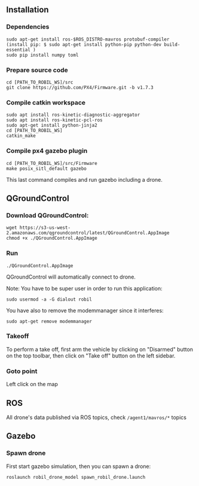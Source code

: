 ## Installation

### Dependencies
```
sudo apt-get install ros-$ROS_DISTRO-mavros protobuf-compiler
(install pip: $ sudo apt-get install python-pip python-dev build-essential )
sudo pip install numpy toml
```

### Prepare source code
```
cd [PATH_TO_ROBIL_WS]/src
git clone https://github.com/PX4/Firmware.git -b v1.7.3
```

### Compile catkin workspace
```
sudo apt install ros-kinetic-diagnostic-aggregator 
sudo apt install ros-kinetic-pcl-ros
sudo apt-get install python-jinja2 
cd [PATH_TO_ROBIL_WS]
catkin_make
```

### Compile px4 gazebo plugin
```
cd [PATH_TO_ROBIL_WS]/src/Firmware
make posix_sitl_default gazebo
```
This last command compiles and run gazebo including a drone.

## QGroundControl

### Download QGroundControl:
```
wget https://s3-us-west-2.amazonaws.com/qgroundcontrol/latest/QGroundControl.AppImage
chmod +x ./QGroundControl.AppImage
```

### Run
```
./QGroundControl.AppImage
```

QGroundControl will automatically connect to drone.

Note: 
You have to be super user in order to run this application:
```
sudo usermod -a -G dialout robil
```
You have also to remove the modemmanager since it interferes:
```
sudo apt-get remove modemmanager
```

### Takeoff
To perform a take off, first arm the vehicle by clicking 
on "Disarmed" button on the top toolbar, then click on 
"Take off" button on the left sidebar.

### Goto point
Left click on the map

## ROS
All drone's data published via ROS topics, check ```/agent1/mavros/*``` topics

## Gazebo

### Spawn drone

First start gazebo simulation, then you can spawn a drone:
```
roslaunch robil_drone_model spawn_robil_drone.launch
```
